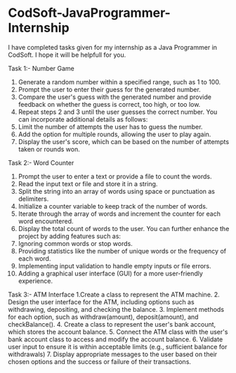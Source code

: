 # CodSoft-JavaProgrammer-Internship
I have completed tasks given for my internship as a Java Programmer in CodSoft. I hope it will be helpfull for you.

Task 1:- Number Game
1. Generate a random number within a specified range, such as 1 to 100.
2. Prompt the user to enter their guess for the generated number.
3. Compare the user's guess with the generated number and provide feedback on whether the guess
is correct, too high, or too low.
4. Repeat steps 2 and 3 until the user guesses the correct number.
You can incorporate additional details as follows:
5. Limit the number of attempts the user has to guess the number.
6. Add the option for multiple rounds, allowing the user to play again.
7. Display the user's score, which can be based on the number of attempts taken or rounds won.

Task 2:- Word Counter
1. Prompt the user to enter a text or provide a file to count the words.
2. Read the input text or file and store it in a string.
3. Split the string into an array of words using space or punctuation as delimiters.
4. Initialize a counter variable to keep track of the number of words.
5. Iterate through the array of words and increment the counter for each word encountered.
6. Display the total count of words to the user.
You can further enhance the project by adding features such as:
7. Ignoring common words or stop words.
8. Providing statistics like the number of unique words or the frequency of each word.
9. Implementing input validation to handle empty inputs or file errors.
10. Adding a graphical user interface (GUI) for a more user-friendly experience.

Task 3:- ATM Interface
1.Create a class to represent the ATM machine.
2. Design the user interface for the ATM, including options such as withdrawing, depositing, and
checking the balance.
3. Implement methods for each option, such as withdraw(amount), deposit(amount), and
checkBalance().
4. Create a class to represent the user's bank account, which stores the account balance.
5. Connect the ATM class with the user's bank account class to access and modify the account
balance.
6. Validate user input to ensure it is within acceptable limits (e.g., sufficient balance for withdrawals)
7. Display appropriate messages to the user based on their chosen options and the success or failure
of their transactions.
